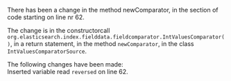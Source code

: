 There has been a change in the method newComparator, in the section of code starting on line nr 62.
  
The change is in the constructorcall ```org.elasticsearch.index.fielddata.fieldcomparator.IntValuesComparator()```, in a return statement, in the method ```newComparator```, in the class ```IntValuesComparatorSource```.
  
The following changes have been made:  
Inserted variable read ```reversed``` on line 62.  
